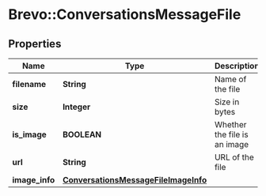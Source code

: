 # Brevo::ConversationsMessageFile

## Properties
Name | Type | Description | Notes
------------ | ------------- | ------------- | -------------
**filename** | **String** | Name of the file | [optional] 
**size** | **Integer** | Size in bytes | [optional] 
**is_image** | **BOOLEAN** | Whether the file is an image | [optional] 
**url** | **String** | URL of the file | [optional] 
**image_info** | [**ConversationsMessageFileImageInfo**](ConversationsMessageFileImageInfo.md) |  | [optional] 


